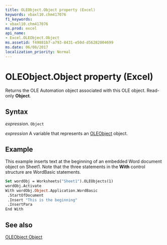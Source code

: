 ```yaml
---
title: OLEObject.Object property (Excel)
keywords: vbaxl10.chm417076
f1_keywords:
- vbaxl10.chm417076
ms.prod: excel
api_name:
- Excel.OLEObject.Object
ms.assetid: f49881b7-a793-8431-e50d-d56282004699
ms.date: 06/08/2017
localization_priority: Normal
---
```



# OLEObject.Object property (Excel)

Returns the OLE Automation object associated with this OLE object. Read-only  **Object**.


## Syntax

_expression_. `Object`

_expression_ A variable that represents an [OLEObject](Excel.OLEObject.md) object.


## Example

This example inserts text at the beginning of an embedded Word document object on Sheet1. Note that the three statements in the  **With** control structure are WordBasic statements.


```vb
Set wordObj = Worksheets("Sheet1").OLEObjects(1) 
wordObj.Activate 
With wordObj.Object.Application.WordBasic 
 .StartOfDocument 
 .Insert "This is the beginning" 
 .InsertPara 
End With
```


## See also


[OLEObject Object](Excel.OLEObject.md)

